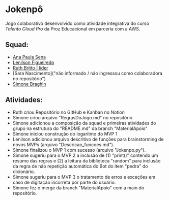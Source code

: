 # Jokenpô
Jogo colaborativo desenvolvido como atividade integrativa do curso *Talento Cloud Pro* da Proz Educacional em parceria com a AWS.

## Squad:
- [Ana Paula Sena](https://github.com/PaulaSena)
- [Lenilson Figueiredo](https://github.com/lenilsonfigueriedobr)
- [Ruth Britto | líder](https://github.com/brittoruth)
- [Sara Nascimento]("não informado / não ingressou como colaboradora no repositório")
- [Simone Braghin](https://github.com/SimoneBraghin)

## Atividades:
- Ruth criou Repositório no GitHub e Kanban no Notion
- Simone criou arquivo "RegrasDoJogo.md" no repositório
- Simone adicionou a composição da squad e primeiras atividades do grupo na estrutura do "README.md" da branch "MaterialApoio"
- Simone iniciou construção do logaritmo do MVP 1
- Lenilson adicionou arquivo descritivo de funções para brainstorming de novos MVPs (arquivo "Descricao_funcoes.md").
- Simone finalizou o MVP 1 com sucesso (arquivo "Jokenpo.py").
- Simone sugeriu para o MVP 2 a inclusão de (1) "print()" contendo um resumo das regras e (2) a leitura da biblioteca "random" para inclusão da regra de não repetição automática do Bot do item "pedra" do dicionário.
- Simone sugeriu para o MVP 3 o tratamento de erros e exceções em caso de digitação incorreta por parte do usuário.
- Simone fez o merge da branch "MaterialApoio" com a main do repositório.